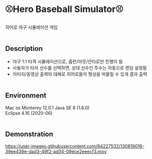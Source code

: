 # ⚾Hero Baseball Simulator⚾
히어로 야구 시뮬레이션 게임  
&nbsp;

## Description
- 야구 1:1 타격 시뮬레이션으로, 홈런/아웃/안타로만 진행이 됨
- 사용자가 타자 선수를 선택하면, 상대 선수인 투수는 자동으로 랜덤 설정됨
- 이미지/동영상 출력의 대체로 히어로들의 형상을 떠올릴 수 있게 결과 출력  
&nbsp;

## Environment
Mac os Monterey 12.0.1
Java SE 8 (1.8.0)  
Eclipse 4.16 (2020-06)  
&nbsp;

## Demonstration
https://user-images.githubusercontent.com/84227532/130819016-39ee439e-dad3-49f2-ad34-09ece2eeecf3.mov
